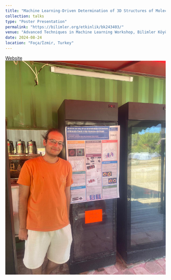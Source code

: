 ```yaml
---
title: "Machine Learning-Driven Determination of 3D Structures of Molecular Clouds in High-Resolution mm Images"
collection: talks
type: "Poster Presentation"
permalink: "https://bilimler.org/etkinlik/bk243403/"
venue: "Advanced Techniques in Machine Learning Workshop, Bilimler Köyü"
date: 2024-08-24
location: "Foça/İzmir, Turkey"
---
```

<a href="https://bilimler.org/etkinlik/bk243403/">Website</a>
<img src='/images/1.jpeg'>
